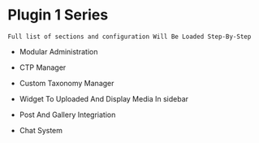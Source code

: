 # Plugin 1 Series
    
    Full list of sections and configuration Will Be Loaded Step-By-Step
* Modular Administration

* CTP Manager

* Custom Taxonomy Manager

* Widget To Uploaded And Display Media In sidebar

* Post And Gallery Integriation

* Chat System

